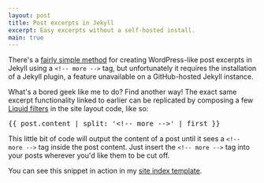 ```yaml
---
layout: post
title: Post excerpts in Jekyll
excerpt: Easy excerpts without a self-hosted install.
main: true
---
```


There's a [fairly simple method][1] for creating WordPress-like post excerpts in Jekyll using a `<!-- more -->` tag, but unfortunately it requires the installation of a Jekyll plugin, a feature unavailable on a GitHub-hosted Jekyll instance.

What's a bored geek like me to do? Find another way! <!-- more --> The exact same excerpt functionality linked to earlier can be replicated by composing a few [Liquid filters][2] in the site layout code, like so:

<pre>&#123;{ post.content | split: '&lt;!-- more -->' | first }}</pre>

This little bit of code will output the content of a post until it sees a `<!-- more -->` tag inside the post content. Just insert the `<!-- more -->` tag into your posts wherever you'd like them to be cut off.

You can see this snippet in action in my [site index template](/).

[1]: http://www.jacquesf.com/2011/03/creating-excerpts-in-jekyll-with-wordpress-style-more-html-comments/
[2]: https://github.com/Shopify/liquid/wiki/Liquid-for-Designers
